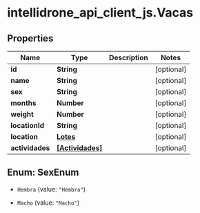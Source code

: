 # intellidrone_api_client_js.Vacas

## Properties
Name | Type | Description | Notes
------------ | ------------- | ------------- | -------------
**id** | **String** |  | [optional] 
**name** | **String** |  | [optional] 
**sex** | **String** |  | [optional] 
**months** | **Number** |  | [optional] 
**weight** | **Number** |  | [optional] 
**locationId** | **String** |  | [optional] 
**location** | [**Lotes**](Lotes.md) |  | [optional] 
**actividades** | [**[Actividades]**](Actividades.md) |  | [optional] 


<a name="SexEnum"></a>
## Enum: SexEnum


* `Hembra` (value: `"Hembra"`)

* `Macho` (value: `"Macho"`)




